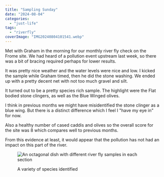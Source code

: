 ```yaml
---
title: "Sampling Sunday"
date: "2024-08-04"
categories: 
  - "just-life"
tags: 
  - "riverfly"
coverImage: "IMG20240804101541.webp"
---
```


Met with Graham in the morning for our monthly river fly check on the Frome site. We had heard of a pollution event upstream last week, so there was a bit of bracing required perhaps for lower results.

It was pretty nice weather and the water levels were nice and low. I kicked the sample while Graham timed, then he did the stone washing. We ended up with a pretty decent net with not too much gravel and silt.

It turned out to be a pretty species rich sample. The highlight were the Flat bodied stone clingers, as well as the Blue Winged olives.

I think in previous months we might have misidentified the stone clinger as a blue wing. But there is a distinct difference which I feel I "have my eye in" for now.

Also a healthy number of cased caddis and olives so the overall score for the site was 8 which compares well to previous months.

From this evidence at least, it would appear that the pollution has not had an impact on this part of the river.

<figure>

![An octagonal dish with different river fly samples in each section](images/IMG20240804105859-730x1024.webp)

<figcaption>

A variety of species identified

</figcaption>

</figure>
